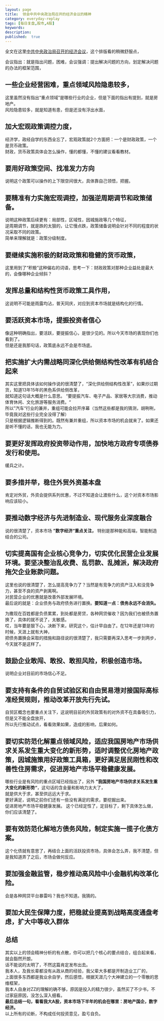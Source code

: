 ```yaml
---
layout: page
title:  领会中共中央政治局召开的经济会议的精神
category: everyday-replay
tags: [每日复盘,股市,A股]
keywords:
description:
published:  true
---
```



全文在这里[中共中央政治局召开的经济会议](https://www.12371.cn/2023/07/24/ARTI1690190442950175.shtml)，这个排版看的稍微舒服点，  


会议指出：就是指出问题，困难，会议强调：提出解决问题的方向，划定解决问题的办法的框架范围，

## 一些企业经营困难，重点领域风险隐患较多，
这里虽然没有指出“重点领域”是哪些行业的企业，但是下面的指出有提到，就是房地产。  
风险隐患较多，就是知道有患，但是还没有浮出水面，

## 加大宏观政策调控力度，
经济学，政经自学的东西全忘了，宏观政策就2个方面把：一个是财政政策，一个是货币政策。  
财政，货币政策具体会怎么操作，懂的都懂，不懂的建议看看教材。

## 要用好政策空间、找准发力方向
说明这个政策可以操作的上下限空间很大，具体靠自己领悟，把握。

## 要精准有力实施宏观调控，加强逆周期调节和政策储备。
说明这种政策后续更有：局部性，区域性，因城施政等几个特征，  
逆周期调节，就是跌的太狠的，让它慢点跌，政策储备说明会针对不同的程度的状况采取不同的政策。  
简单来理解就是：政策分级制度。

## 要继续实施积极的财政政策和稳健的货币政策，
这里用到了“积极”这种偏右的词语，思考一下：财政政策对那种企业益处是最大的，会像哪种企业倾斜？  

## 发挥总量和结构性货币政策工具作用，
这说明不可能是雨露均沾，普天同庆，对应到资本市场就是结构化的行情。

## 要活跃资本市场，提振投资者信心
像这种明确指出，要活跃，要提振信心，是很少见的。所以今天市场的表现你们也看到了。  
但是还是我那句话，政策底永远不会是市场底。  

## 把实施扩大内需战略同深化供给侧结构性改革有机结合起来
其实这里把具体该如何操作说的很清楚了，“深化供给侧结构性改革”，如果炒过期货，知道13年15年的黑色系供给侧改革，  
就知道这句话大概是什么意思。  “要提振汽车、电子产品、家居等大宗消费，推动体育休闲、文化旅游等服务消费。“  
所以”汽车“行业的兼并，重组可能会拉开序幕（当然这些都是我的猜测，胡咧咧，毕竟我对这些行业完全没得了解）  
只是根据逻辑推断得到的。既然有兼并重组，所以资本市场的机会就来了。如果还是听不懂的话，我也无能为力。  

## 要更好发挥政府投资带动作用，加快地方政府专项债券发行和使用。
缓兵之计。

##  要多措并举，稳住外贸外资基本盘
肯定对外贸，外资会提供系列优惠，不过不知道会让渡些什么，这个对资本市场影响应该较小。

## 要推动数字经济与先进制造业、现代服务业深度融合
说的很清楚了，资本市场 **”数字经济“重点关注，** 特别是那种能和高端，智能制造结合的公司。  


## 切实提高国有企业核心竞争力，切实优化民营企业发展环境。要坚决整治乱收费、乱罚款、乱摊派，解决政府拖欠企业账款问题。
这里也说的很清楚了，怎么提高竞争力了？当然是有竞争力的资产注入和没竞争力，甚至不良的资产剥离啊。  
对民营企业的优惠就是改善外部发展环境。  
最后说的就是：企业债务与政府债务进行置换。**要知道一点：债务永远不会消失。**    

为撒现在百姓都是负债累累，到处都是房贷，各种网贷催收？因为我们也被债务置换了，具体的就不说了，太敏感。  
哎，当年要是狠下心，决断下来，研究这个，估计早自由了。在12年还是13年的时候，天涯上就有大神，  
把债务置换会采取的措施和路径说的很清楚了，我只需要再深入思考一步到两步，今天就不是这样了。  

## 鼓励企业敢闯、敢投、敢担风险，积极创造市场。
说明企业对目前的市场信心不足。

## 要支持有条件的自贸试验区和自由贸易港对接国际高标准经贸规则，推动改革开放先行先试。
自贸区概念也要重点关注下，这说明目前的外贸政策有的对外资不在具备吸引力，但是又不能全盘放开，    
所以先行推动试点，看看效果如果，造成的影响，后果如何。

## 要切实防范化解重点领域风险，适应我国房地产市场供求关系发生重大变化的新形势，适时调整优化房地产政策，因城施策用好政策工具箱，更好满足居民刚性和改善性住房需求，促进房地产市场平稳健康发展。
哪些行业是有风险的重点区域已经指出了，另外 **”我国房地产市场供求关系发生重大变化的新形势“**，这句话的含金量和影响力太大了，  
就是供大于求，甚至供远远大于求。  
更好满足，说明之前你们还有一些没有满足的需求，要挖掘出来。    
促进房地产市场平稳健康发展。  这个已经定性了，定目标了，剩下具体怎么做，你们应该清楚了。  

## 要有效防范化解地方债务风险，制定实施一揽子化债方案。
这个化债就有意思了，再结合上面的活跃投资市场，具体会怎么弄，我不清楚，但是我知道弄了之后，市场会做何反应。  
## 要加强金融监管，稳步推动高风险中小金融机构改革化险。
会是各种网贷平台暴雷吗？我也不知道。我猜的。
## 要加大民生保障力度，把稳就业提高到战略高度通盘考虑，扩大中等收入群体
## 总结
其实以上的领会精神分析的有点散，你可以把几个核心的要点结合，组合起来看，就会豁然开朗，  
话不能说的太明了，不然这篇肯定发布出去。  
我本人，及我长辈都没有从政从商的经验，我父辈大多都是开制造业工厂的，    
上面很多东西都是我业余自学，然后感悟，根据天涯几个大神建立的一个零散的思维框架，  
我本人自身对ZZ的理解的确不够，原因是投入的精力很少，虽然买了不少书，不过家庭原因，没怎么深入细看。  
**最后总结一句，看看我大A股，资本市场下半年的机会在哪里：房地产国企，数字经济。**  
以上所有的论断，不构成任何投资意见，盈亏自负。  
